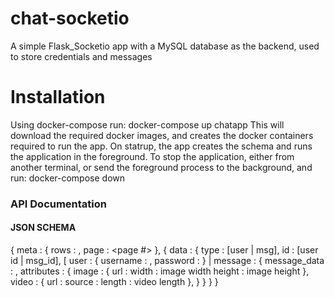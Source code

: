 # chat-socketio
A simple Flask_Socketio app with a MySQL database as the backend, used to store credentials and messages
    
Installation
============

Using docker-compose run:
    docker-compose up chatapp
This will download the required docker images, and creates the docker containers required to run the app.
On statrup, the app creates the schema and runs the application in the foreground.
To stop the application, either from another terminal, or send the foreground process to the background, and run:
    docker-compose down


### API Documentation

#### JSON SCHEMA
{ meta : {
           rows : <rows per page>,
           page : <page #>
}, 
{ data : {
           type : [user | msg],
           id : [user id | msg_id],
           [ user : {
		      username : <usernamme>,
		      password : <password>
		    } |
	     message : {
			 message_data : <data>,
			 attributes : { 
					image : {
				        	url : <http link>
				   		width : image width
				    		height : image height
				      		},
				        video : {
				    		url : <http link>
				    		source : <source name>
				    		length : video length 
				      		},
				        }
			}
	   }
}	
